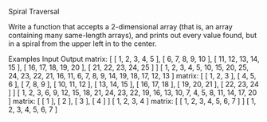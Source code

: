 Spiral Traversal

Write a function that accepts a 2-dimensional array (that is, an array containing many same-length arrays),
and prints out every value found, but in a spiral from the upper left in to the center.

Examples
Input	Output
matrix:
[ [ 1, 2, 3, 4, 5 ], [ 6, 7, 8, 9, 10 ], [ 11, 12, 13, 14, 15 ], [ 16, 17, 18, 19, 20 ], [ 21, 22, 23, 24, 25 ] ]	[ 1, 2, 3, 4, 5, 10, 15, 20, 25, 24, 23, 22, 21, 16, 11, 6, 7, 8, 9, 14, 19, 18, 17, 12, 13 ]
matrix:
[ [ 1, 2, 3 ], [ 4, 5, 6 ], [ 7, 8, 9 ], [ 10, 11, 12 ], [ 13, 14, 15 ], [ 16, 17, 18 ], [ 19, 20, 21 ], [ 22, 23, 24 ] ]	[ 1, 2, 3, 6, 9, 12, 15, 18, 21, 24, 23, 22, 19, 16, 13, 10, 7, 4, 5, 8, 11, 14, 17, 20 ]
matrix:
[ [ 1 ], [ 2 ], [ 3 ], [ 4 ] ]	[ 1, 2, 3, 4 ]
matrix:
[ [ 1, 2, 3, 4, 5, 6, 7 ] ]	[ 1, 2, 3, 4, 5, 6, 7 ]
